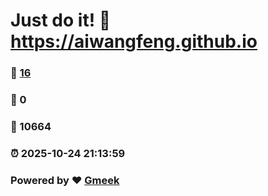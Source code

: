 # Just do it! :link: https://aiwangfeng.github.io 
### :page_facing_up: [16](https://aiwangfeng.github.io/tag.html) 
### :speech_balloon: 0 
### :hibiscus: 10664 
### :alarm_clock: 2025-10-24 21:13:59 
### Powered by :heart: [Gmeek](https://github.com/Meekdai/Gmeek)
